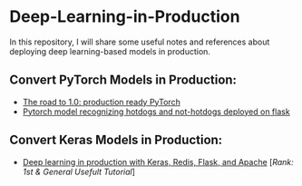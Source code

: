 # Deep-Learning-in-Production
In this repository, I will share some useful notes and references about deploying deep learning-based models in production.

## Convert PyTorch Models in Production:
- [The road to 1.0: production ready PyTorch](https://pytorch.org/2018/05/02/road-to-1.0.html)
- [Pytorch model recognizing hotdogs and not-hotdogs deployed on flask](https://github.com/jaroslaw-weber/hotdog-not-hotdog)

## Convert Keras Models in Production:
- [Deep learning in production with Keras, Redis, Flask, and Apache](https://www.pyimagesearch.com/2018/02/05/deep-learning-production-keras-redis-flask-apache/) [_Rank: 1st & General Usefult Tutorial_]
